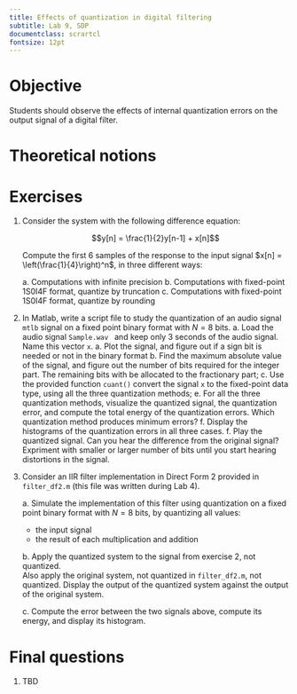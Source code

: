 ```yaml
---
title: Effects of quantization in digital filtering
subtitle: Lab 9, SDP
documentclass: scrartcl
fontsize: 12pt
---
```


# Objective

Students should observe the effects of internal quantization errors on the
output signal of a digital filter.

# Theoretical notions


# Exercises

1. Consider the system with the following difference equation:

	$$y[n] = \frac{1}{2}y[n-1] + x[n]$$

	Compute the first 6 samples of the response to the input signal 
	$x[n] = \left(\frac{1}{4}\right)^n$, in three different ways:
	
	a. Computations with infinite precision
	b. Computations with fixed-point 1S0I4F format, quantize by truncation
	c. Computations with fixed-point 1S0I4F format, quantize by rounding
    
1. In Matlab, write a script file to study the quantization of 
an audio signal `mtlb` signal on a fixed point binary format with $N=8$ bits.
    a. Load the audio signal `Sample.wav ` and keep only 3 seconds of the audio signal. Name this vector `x`.
    a. Plot the signal, and figure out if a sign bit is needed or not in the binary format
	b. Find the maximum absolute value of the signal, and figure out 
	the number of bits required for the integer part. 
	The remaining bits with be allocated to the fractionary part;
	c. Use the provided function `cuant()` convert the signal `x` to the
	fixed-point data type, using all the three quantization methods;
	e. For all the three quantization methods, visualize the quantized signal,
	the quantization error, and compute the total energy of the quantization errors.
	Which quantization method produces minimum errors?
    f. Display the histograms of the quantization errors in all three cases.
	f. Play the quantized signal. Can you hear the difference from the
	original signal? Expriment with smaller or larger number of bits until you start hearing distortions in the signal.
    

2. Consider an IIR filter implementation in Direct Form 2 provided in `filter_df2.m` (this file
was written during Lab 4). 

    a. Simulate the implementation of this filter using quantization on a fixed point binary format with $N = 8$ bits,
by quantizing all values:
      
      - the input signal
      - the result of each multiplication and addition
      
    b. Apply the quantized system to the signal from exercise 2, not quantized.    
    Also apply the original system, not quantized in `filter_df2.m`, not quantized.
    Display the output of the quantized system against the output of the original system.
    
    c. Compute the error between the two signals above, compute its energy, and display its histogram.

# Final questions

1. TBD

